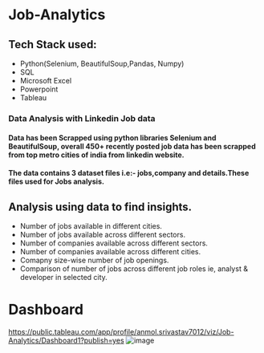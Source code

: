 # Job-Analytics
## Tech Stack used: 
- Python(Selenium, BeautifulSoup,Pandas, Numpy)
- SQL
- Microsoft Excel
- Powerpoint
- Tableau
### Data Analysis with Linkedin Job data
#### Data has been Scrapped using python libraries Selenium and BeautifulSoup, overall 450+ recently posted job data has been scrapped from top metro cities of india from linkedin website.
#### The data contains 3 dataset files i.e:- jobs,company and details.These files used for Jobs analysis.
## Analysis using data to find insights.
- Number of jobs available in different cities.
- Number of jobs available across different sectors.
- Number of companies available across different sectors.
- Number of companies available across different cities.
- Comapny size-wise number of job openings.
- Comparison of number of jobs across different job roles ie, analyst & developer in selected city.
# Dashboard
https://public.tableau.com/app/profile/anmol.srivastav7012/viz/Job-Analytics/Dashboard1?publish=yes
![image](https://github.com/Anmol2205DA/images/blob/main/Screenshot%20-dashboard-job-analytics.png)

